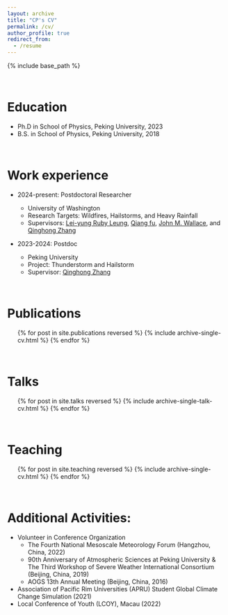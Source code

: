 ```yaml
---
layout: archive
title: "CP's CV"
permalink: /cv/
author_profile: true
redirect_from:
  - /resume
---
```


{% include base_path %}

&nbsp;

Education
======
* Ph.D in School of Physics, Peking University, 2023
* B.S. in School of Physics, Peking University, 2018

&nbsp;

Work experience
======
* 2024-present: Postdoctoral Researcher
  * University of Washington
  * Research Targets: Wildfires, Hailstorms, and Heavy Rainfall
  * Supervisors: [Lei-yung Ruby Leung](https://www.pnnl.gov/people/lai-yung-ruby-leung), [Qiang fu](https://atmos.washington.edu/~qfu/), [John M. Wallace](https://www.atmos.washington.edu/wallace/), and [Qinghong Zhang](https://www.researchgate.net/profile/Qinghong-Zhang-6)
    
* 2023-2024: Postdoc
  * Peking University
  * Project: Thunderstorm and Hailstorm
  * Supervisor: [Qinghong Zhang](https://faculty.pku.edu.cn/zhangqinghong/zh_CN/index.htm)

&nbsp;

Publications
======
  <ul>{% for post in site.publications reversed %}
    {% include archive-single-cv.html %}
  {% endfor %}</ul>

&nbsp;

Talks
======
  <ul>{% for post in site.talks reversed %}
    {% include archive-single-talk-cv.html  %}
  {% endfor %}</ul>

&nbsp;

Teaching
======
  <ul>{% for post in site.teaching reversed %}
    {% include archive-single-cv.html %}
  {% endfor %}</ul>

&nbsp;

Additional Activities:
======
* Volunteer in Conference Organization
  * The Fourth National Mesoscale Meteorology Forum (Hangzhou, China, 2022)
  * 90th Anniversary of Atmospheric Sciences at Peking University & The Third Workshop of Severe Weather International Consortium (Beijing, China, 2019)
  * AOGS 13th Annual Meeting (Beijing, China, 2016)
* Association of Pacific Rim Universities (APRU) Student Global Climate Change Simulation (2021)
* Local Conference of Youth (LCOY), Macau (2022)
